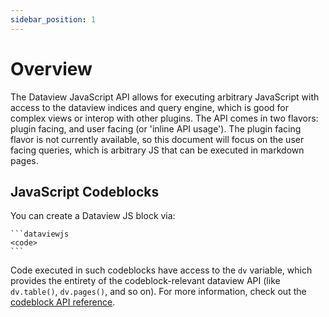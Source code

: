 ```yaml
---
sidebar_position: 1
---
```

# Overview

The Dataview JavaScript API allows for executing arbitrary JavaScript with access to the dataview indices and query
engine, which is good for complex views or interop with other plugins. The API comes in two flavors: plugin facing, and
user facing (or 'inline API usage'). The plugin facing flavor is not currently available, so this document will focus on
the user facing queries, which is arbitrary JS that can be executed in markdown pages.

## JavaScript Codeblocks

You can create a Dataview JS block via:

~~~
```dataviewjs
<code>
```
~~~

Code executed in such codeblocks have access to the `dv` variable, which provides the entirety of the codeblock-relevant
dataview API (like `dv.table()`, `dv.pages()`, and so on). For more information, check out the [codeblock API reference](/docs/api/code-reference).
